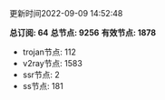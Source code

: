 更新时间2022-09-09 14:52:48

**总订阅: 64**
**总节点: 9256**
**有效节点: 1878**
- trojan节点: 112
- v2ray节点: 1583
- ssr节点: 2
- ss节点: 181
